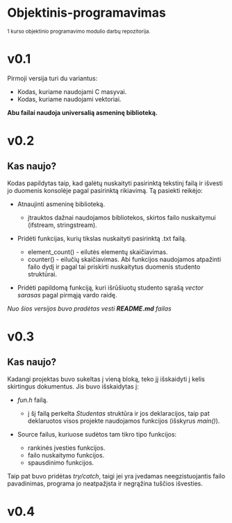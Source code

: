 # Objektinis-programavimas
<sub>1 kurso objektinio programavimo modulio darbų repozitorija.</sub>

# v0.1
Pirmoji versija turi du variantus:

- Kodas, kuriame naudojami C masyvai.
- Kodas, kuriame naudojami vektoriai.

**Abu failai naudoja universalią asmeninę biblioteką.**

# v0.2
## Kas naujo?
Kodas papildytas taip, kad galėtų nuskaityti pasirinktą tekstinį failą ir išvesti jo duomenis konsolėje pagal pasirinktą rikiavimą.
Tą pasiekti reikėjo:

- Atnaujinti asmeninę biblioteką.
  - įtrauktos dažnai naudojamos bibliotekos, skirtos failo nuskaitymui (ifstream, stringstream).

- Pridėti funkcijas, kurių tikslas nuskaityti pasirinktą .txt failą.
  - element_count() - eilutės elementų skaičiavimas. 
  - counter() - eilučių skaičiavimas. Abi funkcijos naudojamos atpažinti failo dydį ir pagal tai priskirti nuskaitytus duomenis studento struktūrai.

- Pridėti papildomą funkciją, kuri išrūšiuotų studento sąrašą *vector<Studentas> sarasas* pagal pirmąją vardo raidę.

*Nuo šios versijos buvo pradėtas vesti ***README.md*** failas*
# v0.3
## Kas naujo?
Kadangi projektas buvo sukeltas į vieną bloką, teko jį išskaidyti į kelis skirtingus dokumentus.
Jis buvo išskaidytas į:

- *fun.h* failą.
  - į šį failą perkelta *Studentas* struktūra ir jos deklaracijos, taip pat deklaruotos visos projekte naudojamos funkcijos (išskyrus *main()*).

- Source failus, kuriuose sudėtos tam tikro tipo funkcijos:
  - rankinės įvesties funkcijos.
  - failo nuskaitymo funkcijos.
  - spausdinimo funkcijos.
  
Taip pat buvo pridėtas *try/catch*, taigi jei yra įvedamas neegzistuojantis failo pavadinimas, programa jo neatpažįsta ir negrąžina tuščios išvesties.
  
# v0.4
  

